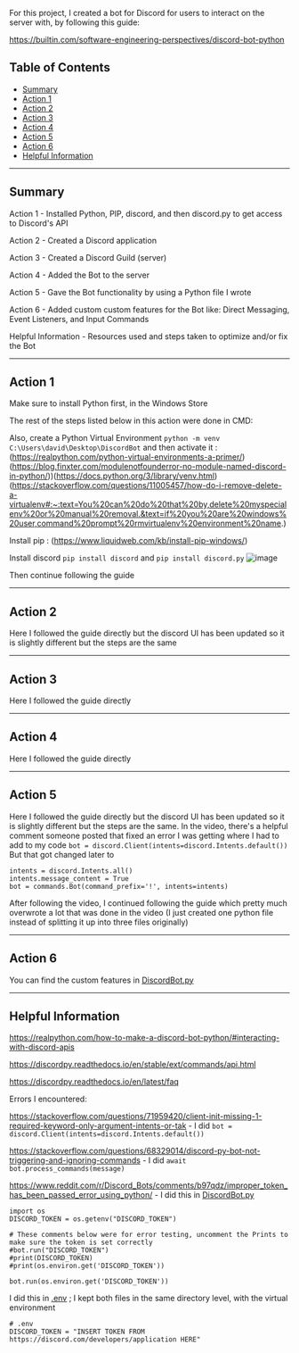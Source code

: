 For this project, I created a bot for Discord for users to interact on the server with, by following this guide: 

https://builtin.com/software-engineering-perspectives/discord-bot-python

## Table of Contents
- [Summary](#Summary)
- [Action 1](#Action-1)
- [Action 2](#Action-2)
- [Action 3](#Action-3)
- [Action 4](#Action-4)
- [Action 5](#Action-5)
- [Action 6](#Action-6)
- [Helpful Information](#Helpful-Information)
  
***
## Summary
Action 1 - Installed Python, PIP, discord, and then discord.py to get access to Discord's API

Action 2 - Created a Discord application

Action 3 - Created a Discord Guild (server)

Action 4 - Added the Bot to the server

Action 5 - Gave the Bot functionality by using a Python file I wrote

Action 6 - Added custom custom features for the Bot like: Direct Messaging, Event Listeners, and Input Commands

Helpful Information - Resources used and steps taken to optimize and/or fix the Bot

***

## Action 1 
Make sure to install Python first, in the Windows Store


The rest of the steps listed below in this action were done in CMD:


Also, create a Python Virtual Environment `python -m venv C:\Users\david\Desktop\DiscordBot` and then activate it : (https://realpython.com/python-virtual-environments-a-primer/)
(https://blog.finxter.com/modulenotfounderror-no-module-named-discord-in-python/))(https://docs.python.org/3/library/venv.html)(https://stackoverflow.com/questions/11005457/how-do-i-remove-delete-a-virtualenv#:~:text=You%20can%20do%20that%20by,delete%20myspecialenv%20or%20manual%20removal.&text=if%20you%20are%20windows%20user,command%20prompt%20rmvirtualenv%20environment%20name.)

Install pip : (https://www.liquidweb.com/kb/install-pip-windows/)

Install discord `pip install discord` and `pip install discord.py`
![image](https://github.com/StudentLoans999/Python/assets/77641113/30d062c8-236b-4827-8a0a-6dc64441261b)

Then continue following the guide
***
## Action 2
Here I followed the guide directly but the discord UI has been updated so it is slightly different but the steps are the same
***
## Action 3
Here I followed the guide directly
***
## Action 4
Here I followed the guide directly
***
## Action 5
Here I followed the guide directly but the discord UI has been updated so it is slightly different but the steps are the same. In the video, there's a helpful comment someone posted that fixed an error I was getting where I had to add to my code `bot = discord.Client(intents=discord.Intents.default())` But that got changed later to
```
intents = discord.Intents.all()
intents.message_content = True
bot = commands.Bot(command_prefix='!', intents=intents)
```

After following the video, I continued following the guide which pretty much overwrote a lot that was done in the video (I just created one python file instead of splitting it up into three files originally)
***
## Action 6
You can find the custom features in [DiscordBot.py](DiscordBot.py)
***
## Helpful Information

https://realpython.com/how-to-make-a-discord-bot-python/#interacting-with-discord-apis

https://discordpy.readthedocs.io/en/stable/ext/commands/api.html

https://discordpy.readthedocs.io/en/latest/faq

Errors I encountered:

https://stackoverflow.com/questions/71959420/client-init-missing-1-required-keyword-only-argument-intents-or-tak - I did `bot = discord.Client(intents=discord.Intents.default())`


https://stackoverflow.com/questions/68329014/discord-py-bot-not-triggering-and-ignoring-commands - I did `await bot.process_commands(message)`


https://www.reddit.com/r/Discord_Bots/comments/b97qdz/improper_token_has_been_passed_error_using_python/ - I did this in [DiscordBot.py](DiscordBot.py)
```
import os
DISCORD_TOKEN = os.getenv("DISCORD_TOKEN")

# These comments below were for error testing, uncomment the Prints to make sure the token is set correctly
#bot.run("DISCORD_TOKEN")
#print(DISCORD_TOKEN)
#print(os.environ.get('DISCORD_TOKEN'))

bot.run(os.environ.get('DISCORD_TOKEN'))
```

I did this in [.env](.env) ; I kept both files in the same directory level, with the virtual environment
```
# .env
DISCORD_TOKEN = "INSERT TOKEN FROM https://discord.com/developers/application HERE"
```
